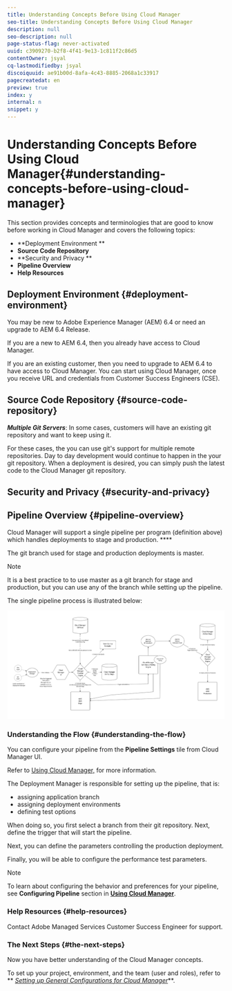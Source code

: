 ```yaml
---
title: Understanding Concepts Before Using Cloud Manager
seo-title: Understanding Concepts Before Using Cloud Manager
description: null
seo-description: null
page-status-flag: never-activated
uuid: c3909270-b2f8-4f41-9e13-1c811f2c86d5
contentOwner: jsyal
cq-lastmodifiedby: jsyal
discoiquuid: ae91b00d-8afa-4c43-8885-2068a1c33917
pagecreatedat: en
preview: true
index: y
internal: n
snippet: y
---
```


# Understanding Concepts Before Using Cloud Manager{#understanding-concepts-before-using-cloud-manager}

This section provides concepts and terminologies that are good to know before working in Cloud Manager and covers the following topics:

* **Deployment Environment **
* **Source Code Repository**
* **Security and Privacy **
* **Pipeline Overview**
* **Help Resources**

## Deployment Environment {#deployment-environment}

You may be new to Adobe Experience Manager (AEM) 6.4 or need an upgrade to AEM 6.4 Release.

If you are a new to AEM 6.4, then you already have access to Cloud Manager.

If you are an existing customer, then you need to upgrade to AEM 6.4 to have access to Cloud Manager. You can start using Cloud Manager, once you receive URL and credentials from Customer Success Engineers (CSE).

<!-- 

Comment Type: annotation
Last Modified By: ptager
Last Modified Date: 2018-05-02T17:19:24.147-0400

Section is redundant with the section in the Overview topic

 -->

## Source Code Repository {#source-code-repository}

***Multiple Git Servers***: In some cases, customers will have an existing git repository and want to keep using it.

For these cases, the you can use git's support for multiple remote repositories. Day to day development would continue to happen in the your git repository. When a deployment is desired, you can simply push the latest code to the Cloud Manager git repository.

<!-- 

Comment Type: annotation
Last Modified By: ptager
Last Modified Date: 2018-05-02T17:20:46.002-0400

Looks like we lost some content, compared to the previous version

 -->

## Security and Privacy {#security-and-privacy}

<!-- 

Comment Type: annotation
Last Modified By: jsyal
Last Modified Date: 2018-04-21T02:38:21.417-0400

Query for Brad B.

 -->

## Pipeline Overview {#pipeline-overview}

Cloud Manager will support a single pipeline per program (definition above) which handles deployments to stage and production. ****

The git branch used for stage and production deployments is master.

>[!NOTE]
>
>It is a best practice to to use master as a git branch for stage and production, but you can use any of the branch while setting up the pipeline.

The single pipeline process is illustrated below:

![](assets/screen_shot_2018-04-30at30318pm.png)

### Understanding the Flow {#understanding-the-flow}

You can configure your pipeline from the **Pipeline Settings** tile from Cloud Manager UI.

Refer to [Using Cloud Manager,](https://chl-author.c/content/help/en/experience-manager/cloud-manager/using/using-cloud-manager.html) for more information.

The Deployment Manager is responsible for setting up the pipeline, that is:

* assigning application branch
* assigning deployment environments
* defining test options

When doing so, you first select a branch from their git repository. Next, define the trigger that will start the pipeline.

Next, you can define the parameters controlling the production deployment.

Finally, you will be able to configure the performance test parameters.

>[!NOTE]
>
>To learn about configuring the behavior and preferences for your pipeline, see **Configuring Pipeline** section in [**Using Cloud Manager**](../using/using-cloud-manager.md).

### Help Resources {#help-resources}

Contact Adobe Managed Services Customer Success Engineer for support.

### The Next Steps {#the-next-steps}

Now you have better understanding of the Cloud Manager concepts.

To set up your project, environment, and the team (user and roles), refer to ** [*Setting up General Configurations for Cloud Manager*](../using/setting-configurations-for-cloud-manager.md)**.
